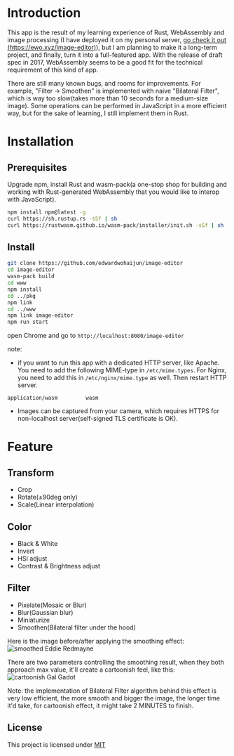 # Introduction
This app is the result of my learning experience of Rust, WebAssembly and image processing
(I have deployed it on my personal server, [go check it out (https://ewo.xyz/image-editor)](https://ewo.xyz/image-editor)), 
but I am planning to make it a long-term project, and finally, turn it into a full-featured app.
With the release of draft spec in 2017, WebAssembly seems to be a good fit for the technical requirement of this kind of app.

There are still many known bugs, and rooms for improvements. For example, "Filter -> Smoothen" is implemented with naive "Bilateral Filter", 
which is way too slow(takes more than 10 seconds for a medium-size image). 
Some operations can be performed in JavaScript in a more efficient way,
but for the sake of learning, I still implement them in Rust.

# Installation
## Prerequisites
Upgrade npm, install Rust and wasm-pack(a one-stop shop for building and working with Rust-generated WebAssembly that you would like to interop with JavaScript).

```bash
npm install npm@latest -g
curl https://sh.rustup.rs -sSf | sh
curl https://rustwasm.github.io/wasm-pack/installer/init.sh -sSf | sh
```

## Install
```bash
git clone https://github.com/edwardwohaijun/image-editor
cd image-editor
wasm-pack build
cd www
npm install
cd ../pkg
npm link
cd ../www
npm link image-editor
npm run start
```
open Chrome and go to `http://localhost:8080/image-editor`

note: 
* if you want to run this app with a dedicated HTTP server, like Apache. 
You need to add the following MIME-type in `/etc/mime.types`. 
For Nginx, you need to add this in `/etc/nginx/mime.type` as well. 
Then restart HTTP server.
```
application/wasm         wasm
```

* Images can be captured from your camera, which requires HTTPS for non-localhost server(self-signed TLS certificate is OK).

# Feature
## Transform
* Crop
* Rotate(±90deg only)
* Scale(Linear interpolation)

## Color
* Black & White
* Invert
* HSI adjust
* Contrast & Brightness adjust

## Filter
* Pixelate(Mosaic or Blur)
* Blur(Gaussian blur)
* Miniaturize
* Smoothen(Bilateral filter under the hood)

Here is the image before/after applying the smoothing effect:
![smoothed Eddie Redmayne](https://raw.githubusercontent.com/edwardwohaijun/image-editor/master/smoothing_effect.jpg)

There are two parameters controlling the smoothing result, when they both approach max value, it'll create a cartoonish feel, like this:
![cartoonish Gal Gadot](https://raw.githubusercontent.com/edwardwohaijun/image-editor/master/cartoonish_effect.jpg)

Note: the implementation of Bilateral Filter algorithm behind this effect is very low efficient,
the more smooth and bigger the image, the longer time it'd take, for cartoonish effect, it might take 2 MINUTES to finish.


## License

This project is licensed under [MIT](https://github.com/edwardwohaijun/image-editor/blob/master/LICENSE)
